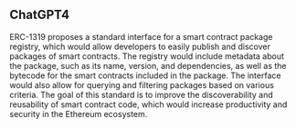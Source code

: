 ## ChatGPT4

ERC-1319 proposes a standard interface for a smart contract package registry, which would allow developers to easily publish and discover packages of smart contracts. The registry would include metadata about the package, such as its name, version, and dependencies, as well as the bytecode for the smart contracts included in the package. The interface would also allow for querying and filtering packages based on various criteria. The goal of this standard is to improve the discoverability and reusability of smart contract code, which would increase productivity and security in the Ethereum ecosystem.
